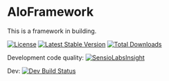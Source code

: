# AloFramework #

This is a framework in building.

[![License](https://poser.pugx.org/aloframework/aloframework/license?format=plastic)](LICENSE)
[![Latest Stable Version](https://poser.pugx.org/aloframework/aloframework/v/stable?format=plastic)](https://packagist.org/packages/aloframework/aloframework)
[![Total Downloads](https://poser.pugx.org/aloframework/aloframework/downloads?format=plastic)](https://packagist.org/packages/aloframework/aloframework)

Development code quality: [![SensioLabsInsight](https://insight.sensiolabs.com/projects/f3d3b19a-d37e-4368-bb19-919c097659b0/small.png)](https://insight.sensiolabs.com/projects/f3d3b19a-d37e-4368-bb19-919c097659b0)

Dev: [![Dev Build Status](https://travis-ci.org/aloframework/aloframework.svg?branch=master)](https://travis-ci.org/aloframework/aloframework) 

